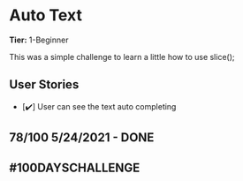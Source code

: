 # Auto Text

**Tier:** 1-Beginner

This was a simple challenge to learn a little how to use slice();
## User Stories

-   [✔️] User can see the text auto completing

## 78/100 5/24/2021 - DONE

## #100DAYSCHALLENGE
